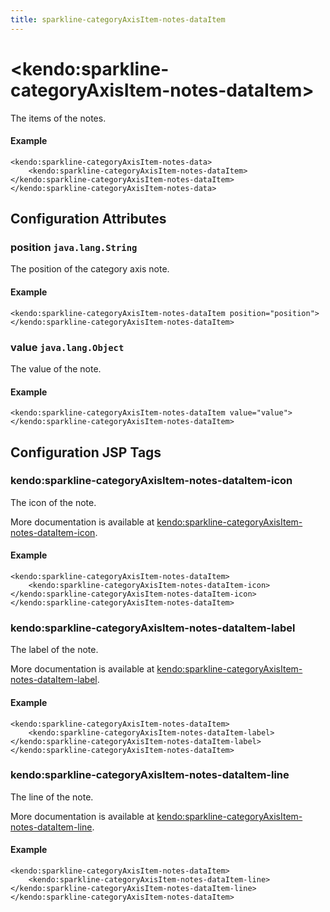 ```yaml
---
title: sparkline-categoryAxisItem-notes-dataItem
---
```


# \<kendo:sparkline-categoryAxisItem-notes-dataItem\>

The items of the notes.

#### Example
    <kendo:sparkline-categoryAxisItem-notes-data>
        <kendo:sparkline-categoryAxisItem-notes-dataItem></kendo:sparkline-categoryAxisItem-notes-dataItem>
    </kendo:sparkline-categoryAxisItem-notes-data>

## Configuration Attributes

### position `java.lang.String`

The position of the category axis note.

#### Example
    <kendo:sparkline-categoryAxisItem-notes-dataItem position="position">
    </kendo:sparkline-categoryAxisItem-notes-dataItem>

### value `java.lang.Object`

The value of the note.

#### Example
    <kendo:sparkline-categoryAxisItem-notes-dataItem value="value">
    </kendo:sparkline-categoryAxisItem-notes-dataItem>


##  Configuration JSP Tags

### kendo:sparkline-categoryAxisItem-notes-dataItem-icon

The icon of the note.

More documentation is available at [kendo:sparkline-categoryAxisItem-notes-dataItem-icon](/api/wrappers/jsp/sparkline/categoryaxisitem-notes-dataitem-icon).

#### Example

    <kendo:sparkline-categoryAxisItem-notes-dataItem>
        <kendo:sparkline-categoryAxisItem-notes-dataItem-icon></kendo:sparkline-categoryAxisItem-notes-dataItem-icon>
    </kendo:sparkline-categoryAxisItem-notes-dataItem>

### kendo:sparkline-categoryAxisItem-notes-dataItem-label

The label of the note.

More documentation is available at [kendo:sparkline-categoryAxisItem-notes-dataItem-label](/api/wrappers/jsp/sparkline/categoryaxisitem-notes-dataitem-label).

#### Example

    <kendo:sparkline-categoryAxisItem-notes-dataItem>
        <kendo:sparkline-categoryAxisItem-notes-dataItem-label></kendo:sparkline-categoryAxisItem-notes-dataItem-label>
    </kendo:sparkline-categoryAxisItem-notes-dataItem>

### kendo:sparkline-categoryAxisItem-notes-dataItem-line

The line of the note.

More documentation is available at [kendo:sparkline-categoryAxisItem-notes-dataItem-line](/api/wrappers/jsp/sparkline/categoryaxisitem-notes-dataitem-line).

#### Example

    <kendo:sparkline-categoryAxisItem-notes-dataItem>
        <kendo:sparkline-categoryAxisItem-notes-dataItem-line></kendo:sparkline-categoryAxisItem-notes-dataItem-line>
    </kendo:sparkline-categoryAxisItem-notes-dataItem>

